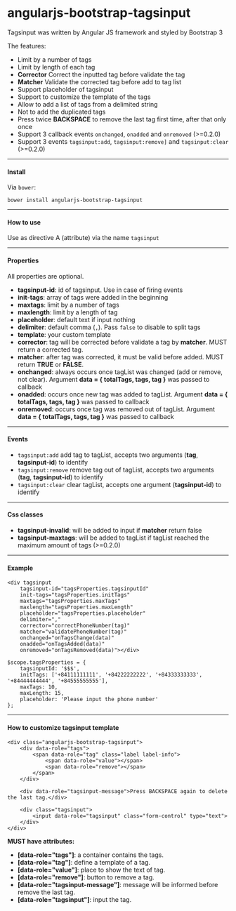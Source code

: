 angularjs-bootstrap-tagsinput
=============================
Tagsinput was written by Angular JS framework and styled by Bootstrap 3


The features:

- Limit by a number of tags
- Limit by length of each tag
- **Corrector** Correct the inputted tag before validate the tag
- **Matcher** Validate the corrected tag before add to tag list
- Support placeholder of tagsinput
- Support to customize the template of the tags
- Allow to add a list of tags from a delimited string
- Not to add the duplicated tags
- Press twice **BACKSPACE** to remove the last tag first time, after that only once
- Support 3 callback events `onchanged`, `onadded` and `onremoved` (>=0.2.0)
- Support 3 events `tagsinput:add`, `tagsinput:remove]` and `tagsinput:clear` (>=0.2.0)

---

#### Install ####

Via `bower`:

    bower install angularjs-bootstrap-tagsinput

---

#### How to use ####

Use as directive A (attribute) via the name `tagsinput`

---

#### Properties ####

All properties are optional.

- **tagsinput-id**: id of tagsinput. Use in case of firing events
- **init-tags**: array of tags were added in the beginning
- **maxtags**: limit by a number of tags
- **maxlength**: limit by a length of tag
- **placeholder**: default text if input nothing
- **delimiter**: default comma (`,`). Pass `false` to disable to split tags
- **template**: your custom template
- **corrector**: tag will be corrected before validate a tag by **matcher**. MUST return a corrected tag.
- **matcher**: after tag was corrected, it must be valid before added. MUST return **TRUE** or **FALSE**.
- **onchanged**: always occurs once tagList was changed (add or remove, not clear). Argument **data = { totalTags, tags, tag }** was passed to callback
- **onadded**: occurs once new tag was added to tagList. Argument **data = { totalTags, tags, tag }** was passed to callback
- **onremoved**: occurs once tag was removed out of tagList. Argument **data = { totalTags, tags, tag }** was passed to callback

---

#### Events ####

- `tagsinput:add` add tag to tagList, accepts two arguments (**tag**, **tagsinput-id**) to identify
- `tagsinput:remove` remove tag out of tagList, accepts two arguments (**tag**, **tagsinput-id**) to identify
- `tagsinput:clear` clear tagList, accepts one argument (**tagsinput-id**) to identify

---

#### Css classes ####

- **tagsinput-invalid**: will be added to input if **matcher** return false
- **tagsinput-maxtags**: will be added to tagList if tagList reached the maximum amount of tags (>=0.2.0)

---

#### Example ####

    <div tagsinput
        tagsinput-id="tagsProperties.tagsinputId"
        init-tags="tagsProperties.initTags"
        maxtags="tagsProperties.maxTags"
        maxlength="tagsProperties.maxLength"
        placeholder="tagsProperties.placeholder"
        delimiter=","
        corrector="correctPhoneNumber(tag)"
        matcher="validatePhoneNumber(tag)"
        onchanged="onTagsChange(data)"
        onadded="onTagsAdded(data)"
        onremoved="onTagsRemoved(data)"></div>

    $scope.tagsProperties = {
        tagsinputId: '$$$',
        initTags: ['+84111111111', '+84222222222', '+84333333333', '+84444444444', '+84555555555'],
        maxTags: 10,
        maxLength: 15,
        placeholder: 'Please input the phone number'
    };

---

#### How to customize tagsinput template ####

    <div class="angularjs-bootstrap-tagsinput">
        <div data-role="tags">
            <span data-role="tag" class="label label-info">
                <span data-role="value"></span>
                <span data-role="remove"></span>
            </span>
        </div>

        <div data-role="tagsinput-message">Press BACKSPACE again to delete the last tag.</div>

        <div class="tagsinput">
            <input data-role="tagsinput" class="form-control" type="text">
        </div>
    </div>

**MUST have attributes:**

- **[data-role="tags"]**: a container contains the tags.
- **[data-role="tag"]**: define a template of a tag.
- **[data-role="value"]**: place to show the text of tag.
- **[data-role="remove"]**: button to remove a tag.
- **[data-role="tagsinput-message"]**: message will be informed before remove the last tag.
- **[data-role="tagsinput"]**: input the tag.
